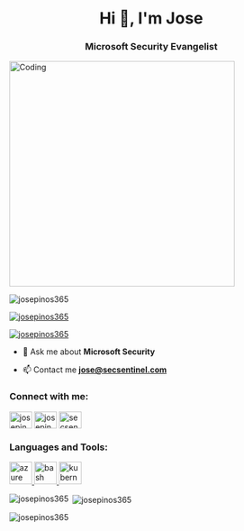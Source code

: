 <h1 align="center">Hi 👋, I'm Jose</h1>
<h3 align="center">Microsoft Security Evangelist</h3>
<img align="center" alt="Coding" width="400" src="https://c.tenor.com/mKGFM0sF4-oAAAAC/microsoft-st.gif")>

<p align="left"> <img src="https://komarev.com/ghpvc/?username=josepinos365&label=Profile%20views&color=0e75b6&style=flat" alt="josepinos365" /> </p>

<p align="left"> <a href="https://github.com/ryo-ma/github-profile-trophy"><img src="https://github-profile-trophy.vercel.app/?username=josepinos365" alt="josepinos365" /></a> </p>

<p align="left"> <a href="https://twitter.com/josepinos365" target="blank"><img src="https://img.shields.io/twitter/follow/josepinos365?logo=twitter&style=for-the-badge" alt="josepinos365" /></a> </p>

- 💬 Ask me about **Microsoft Security**

- 📫 Contact me **jose@secsentinel.com**

<h3 align="left">Connect with me:</h3>
<p align="left">
<a href="https://twitter.com/josepinos365" target="blank"><img align="center" src="https://raw.githubusercontent.com/rahuldkjain/github-profile-readme-generator/master/src/images/icons/Social/twitter.svg" alt="josepinos365" height="30" width="40" /></a>
<a href="https://linkedin.com/in/josepinos365" target="blank"><img align="center" src="https://raw.githubusercontent.com/rahuldkjain/github-profile-readme-generator/master/src/images/icons/Social/linked-in-alt.svg" alt="josepinos365" height="30" width="40" /></a>
<a href="https://www.youtube.com/c/secsentinel" target="blank"><img align="center" src="https://raw.githubusercontent.com/rahuldkjain/github-profile-readme-generator/master/src/images/icons/Social/youtube.svg" alt="secsentinel" height="30" width="40" /></a>
</p>

<h3 align="left">Languages and Tools:</h3>
<p align="left"> <a href="https://azure.microsoft.com/en-in/" target="_blank" rel="noreferrer"> <img src="https://www.vectorlogo.zone/logos/microsoft_azure/microsoft_azure-icon.svg" alt="azure" width="40" height="40"/> </a> <a href="https://www.gnu.org/software/bash/" target="_blank" rel="noreferrer"> <img src="https://www.vectorlogo.zone/logos/gnu_bash/gnu_bash-icon.svg" alt="bash" width="40" height="40"/> </a> <a href="https://kubernetes.io" target="_blank" rel="noreferrer"> <img src="https://www.vectorlogo.zone/logos/kubernetes/kubernetes-icon.svg" alt="kubernetes" width="40" height="40"/> </a> </p>

<p><img align="left" src="https://github-readme-stats.vercel.app/api/top-langs?username=josepinos365&show_icons=true&locale=en&layout=compact" alt="josepinos365" /></p>

<p>&nbsp;<img align="center" src="https://github-readme-stats.vercel.app/api?username=josepinos365&show_icons=true&locale=en" alt="josepinos365" /></p>

<p><img align="center" src="https://github-readme-streak-stats.herokuapp.com/?user=josepinos365&" alt="josepinos365" /></p>
